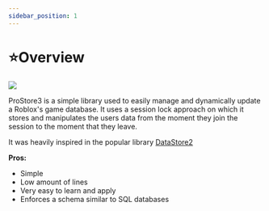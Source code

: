 ```yaml
---
sidebar_position: 1
---
```


# ⭐Overview

![](https://cdn.discordapp.com/attachments/670023265455964198/1022928220263297024/ProStore3_Logo.png)

ProStore3 is a simple library used to easily manage  and dynamically update a Roblox's game database. It uses a session lock approach on which it stores and manipulates the users data from the moment they join the session to the moment that they leave.

It was heavily inspired in the popular library [DataStore2](https://kampfkarren.github.io/Roblox/)

**Pros:** 
- Simple
- Low amount of lines
- Very easy to learn and apply
- Enforces a schema similar to SQL databases